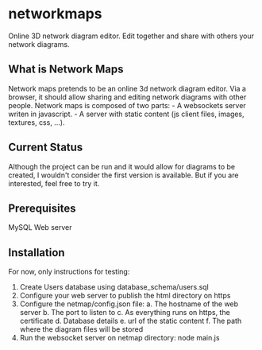 # networkmaps

Online 3D network diagram editor. Edit together and share with others your network diagrams.

## What is Network Maps

Network maps pretends to be an online 3d network diagram editor. Via a browser, it should allow sharing and editing network diagrams with other people.
Network maps is composed of two parts:
    - A websockets server writen in javascript.
    - A server with static content (js client files, images, textures, css, ...).

## Current Status

Although the project can be run and it would allow for diagrams to be created, I wouldn't consider the first version is available. But if you are interested, feel free to try it.

## Prerequisites

MySQL
Web server

## Installation

For now, only instructions for testing:
1. Create Users database using database_schema/users.sql
2. Configure your web server to publish the html directory on https
3. Configure the netmap/config.json file:
    a. The hostname of the web server
    b. The port to listen to
    c. As everything runs on https, the certificate
    d. Database details
    e. url of the static content
    f. The path where the diagram files will be stored
4. Run the websocket server on netmap directory: node main.js
